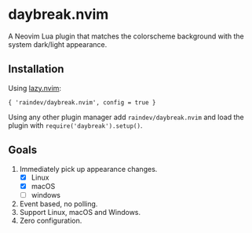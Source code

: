 # daybreak.nvim

A Neovim Lua plugin that matches the colorscheme background with the system dark/light appearance.

## Installation

Using [lazy.nvim](https://github.com/folke/lazy.nvim):

    { 'raindev/daybreak.nvim', config = true }

Using any other plugin manager add `raindev/daybreak.nvim` and load the plugin with `require('daybreak').setup()`.

## Goals

1. Immediately pick up appearance changes.
   - [x] Linux
   - [x] macOS
   - [ ] windows
2. Event based, no polling.
3. Support Linux, macOS and Windows.
4. Zero configuration.
